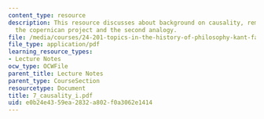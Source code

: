 ```yaml
---
content_type: resource
description: This resource discusses about background on causality, reminder about
  the copernican project and the second analogy.
file: /media/courses/24-201-topics-in-the-history-of-philosophy-kant-fall-2005/e0b24e4359ea2832a802f0a3062e1414_7_causality_i.pdf
file_type: application/pdf
learning_resource_types:
- Lecture Notes
ocw_type: OCWFile
parent_title: Lecture Notes
parent_type: CourseSection
resourcetype: Document
title: 7_causality_i.pdf
uid: e0b24e43-59ea-2832-a802-f0a3062e1414
---
```

